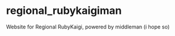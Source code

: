 regional_rubykaigiman
======================

Website for Regional RubyKaigi, powered by middleman (i hope so)

